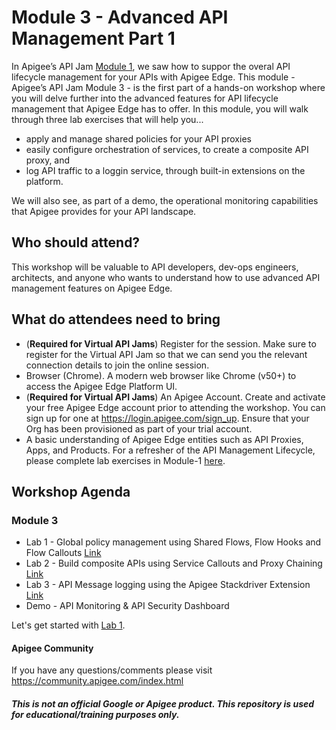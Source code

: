 # Module 3 - Advanced API Management Part 1

In Apigee’s API Jam [Module 1](../Module-1), we saw how to suppor the overal API lifecycle management for your APIs with Apigee Edge.
This module - Apigee’s API Jam Module 3 - is the first part of a hands-on workshop where you will delve further into the advanced features for API lifecycle management that Apigee Edge has to offer. In this module, you will walk through three lab exercises that will help you...
* apply and manage shared policies for your API proxies 
* easily configure orchestration of services, to create a composite API proxy, and
* log API traffic to a loggin service, through built-in extensions on the platform.

We will also see, as part of a demo, the operational monitoring capabilities that Apigee provides for your API landscape.

## Who should attend?
This workshop will be valuable to API developers, dev-ops engineers, architects, and anyone who wants to understand how to use advanced API management features on Apigee Edge.

## What do attendees need to bring
- (**Required for Virtual API Jams**) Register for the session. Make sure to register for the Virtual API Jam so that we can send you the relevant connection details to join the online session.
- Browser (Chrome). A modern web browser like Chrome (v50+) to access the Apigee Edge Platform UI.
- (**Required for Virtual API Jams**) An Apigee Account. Create and activate your free Apigee Edge account prior to attending the workshop. You can sign up for one at https://login.apigee.com/sign_up. Ensure that your Org has been provisioned as part of your trial account.
- A basic understanding of Apigee Edge entities such as API Proxies, Apps, and Products. For a refresher of the API Management Lifecycle, please complete lab exercises in Module-1 [here](../Module-1).

## Workshop Agenda

### Module 3
* Lab 1 - Global policy management using Shared Flows, Flow Hooks and Flow Callouts [Link](./Labs/Lab%201)
* Lab 2 - Build composite APIs using Service Callouts and Proxy Chaining [Link](./Labs/Lab%202)
* Lab 3 - API Message logging using the Apigee Stackdriver Extension [Link](./Labs/Lab%203)
* Demo - API Monitoring & API Security Dashboard

Let's get started with [Lab 1](./Labs/Lab%201).

#### Apigee Community 
If you have any questions/comments please visit https://community.apigee.com/index.html

##### This is not an official Google or Apigee product. This repository is used for educational/training purposes only.